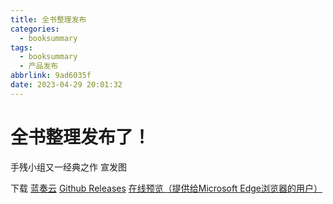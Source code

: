 ```yaml
---
title: 全书整理发布
categories:
  - booksummary
tags:
  - booksummary
  - 产品发布
abbrlink: 9ad6035f
date: 2023-04-29 20:01:32
---
```

# 全书整理发布了！
手残小组又一经典之作
宣发图

下载
[蓝奏云](https://wwhd.lanzoum.com/iig300u910ja)
[Github Releases](https://github.com/ShouCanGroup/book-summary/releases/tag/v1.0.0)
[在线预览（提供给Microsoft Edge浏览器的用户）](../download/Book-Summary_ShouCan-Group.pdf)